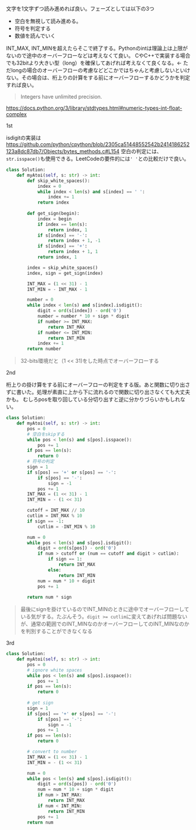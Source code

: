 文字を1文字ずつ読み進めれば良い。フェーズとしては以下の3つ
- 空白を無視して読み進める。
- 符号を判定する
- 数値を読んでいく

INT_MAX, INT_MINを超えたらそこで終了する。Pythonのintは理論上は上限がないので途中のオーバーフローなどは考えなくて良い。
CやC++で実装する場合でも32bitより大きい型（long）を確保してあげれば考えなくて良くなる。← ただlongの場合のオーバーフローの考慮などどこかではちゃんと考慮しないといけない。その場合は、桁上りの計算をする前にオーバーフローするかどうかを判定すれば良い。

> Integers have unlimited precision.

https://docs.python.org/3/library/stdtypes.html#numeric-types-int-float-complex

1st

isdigitの実装は https://github.com/python/cpython/blob/2305ca51448552542b2414186252123a8dc87db7/Objects/bytes_methods.c#L154
空白の判定には、`str.isspace()`も使用できる。LeetCodeの要件的には`' '`との比較だけで良い。

```python
class Solution:
    def myAtoi(self, s: str) -> int:
        def skip_white_spaces():
            index = 0
            while index < len(s) and s[index] == ' ':
                index += 1
            return index
        
        def get_sign(begin):
            index = begin
            if index == len(s):
                return index, 1
            if s[index] == '-':
                return index + 1, -1
            if s[index] == '+':
                return index + 1, 1
            return index, 1

        index = skip_white_spaces()
        index, sign = get_sign(index)

        INT_MAX = (1 << 31) - 1
        INT_MIN = - INT_MAX - 1

        number = 0
        while index < len(s) and s[index].isdigit():
            digit = ord(s[index]) - ord('0')
            number = number * 10 + sign * digit
            if number >= INT_MAX:
                return INT_MAX
            if number <= INT_MIN:
                return INT_MIN
            index += 1
        return number
```

> 32-bits環境だと（1 << 31)をした時点でオーバーフローする

2nd

桁上りの掛け算をする前にオーバーフローの判定をする版。あと関数に切り出さずに書いた。処理が素直に上から下に流れるので関数に切り出さなくても大丈夫かも。
むしろposを取り回している分切り出すと逆に分かりづらいかもしれない。

```python
class Solution:
    def myAtoi(self, s: str) -> int:
        pos = 0
        # 空白をskipする
        while pos < len(s) and s[pos].isspace():
            pos += 1
        if pos == len(s):
            return 0
        # 符号の判定
        sign = 1
        if s[pos] == '+' or s[pos] == '-':
            if s[pos] == '-':
                sign = -1
            pos += 1
        INT_MAX = (1 << 31) - 1
        INT_MIN = - (1 << 31)

        cutoff = INT_MAX // 10
        cutlim = INT_MAX % 10
        if sign == -1:
            cutlim = -INT_MIN % 10

        num = 0
        while pos < len(s) and s[pos].isdigit():
            digit = ord(s[pos]) - ord('0')
            if num > cutoff or (num == cutoff and digit > cutlim):
                if sign == 1:
                    return INT_MAX
                else:
                    return INT_MIN
            num = num * 10 + digit
            pos += 1
        
        return num * sign
```

> 最後にsignを掛けているのでINT_MINのときに途中でオーバーフローしている気がする。たぶんそう。`digit >= cutlim`に変えてあげれば問題ないが、通常の範囲でのINT_MINなのかオーバーフローしてのINT_MINなのかを判別することができなくなる


3rd
```python
class Solution:
    def myAtoi(self, s: str) -> int:
        pos = 0
        # ignore white spaces
        while pos < len(s) and s[pos].isspace():
            pos += 1
        if pos == len(s):
            return 0
        
        # get sign
        sign = 1
        if s[pos] == '+' or s[pos] == '-':
            if s[pos] == '-':
                sign = -1
            pos += 1
        if pos == len(s):
            return 0

        # convert to number  
        INT_MAX = (1 << 31) - 1
        INT_MIN = - (1 << 31)

        num = 0
        while pos < len(s) and s[pos].isdigit():
            digit = ord(s[pos]) - ord('0')
            num = num * 10 + sign * digit
            if num > INT_MAX:
                return INT_MAX
            if num < INT_MIN:
                return INT_MIN
            pos += 1
        return num
```
